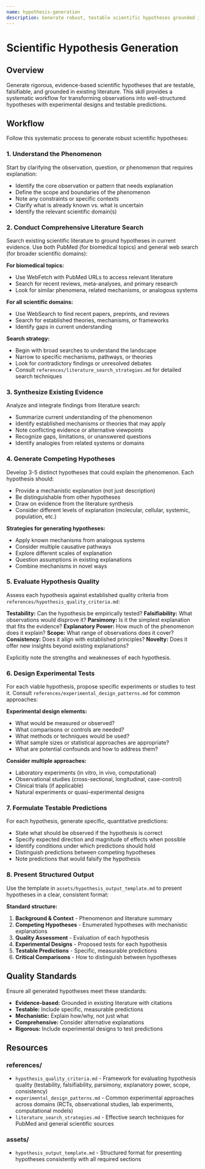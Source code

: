 ```yaml
---
name: hypothesis-generation
description: Generate robust, testable scientific hypotheses grounded in existing literature. Use this skill when users need to formulate hypotheses from observations, design experiments to test hypotheses, explore competing explanations for phenomena, develop testable predictions, or create mechanistic explanations across any scientific domain. This skill is essential for hypothesis formation, experimental design, developing testable predictions, proposing mechanistic explanations, generating alternative theories, designing studies to distinguish between competing hypotheses, creating falsifiable predictions, and systematically evaluating hypothesis quality. Apply when users ask about "why" something happens, need to explain observations, want to test theories, design experiments, propose mechanisms, generate predictions, or explore alternative explanations in biology, chemistry, physics, medicine, psychology, or any scientific field.
---
```


# Scientific Hypothesis Generation

## Overview

Generate rigorous, evidence-based scientific hypotheses that are testable, falsifiable, and grounded in existing literature. This skill provides a systematic workflow for transforming observations into well-structured hypotheses with experimental designs and testable predictions.

## Workflow

Follow this systematic process to generate robust scientific hypotheses:

### 1. Understand the Phenomenon

Start by clarifying the observation, question, or phenomenon that requires explanation:

- Identify the core observation or pattern that needs explanation
- Define the scope and boundaries of the phenomenon
- Note any constraints or specific contexts
- Clarify what is already known vs. what is uncertain
- Identify the relevant scientific domain(s)

### 2. Conduct Comprehensive Literature Search

Search existing scientific literature to ground hypotheses in current evidence. Use both PubMed (for biomedical topics) and general web search (for broader scientific domains):

**For biomedical topics:**
- Use WebFetch with PubMed URLs to access relevant literature
- Search for recent reviews, meta-analyses, and primary research
- Look for similar phenomena, related mechanisms, or analogous systems

**For all scientific domains:**
- Use WebSearch to find recent papers, preprints, and reviews
- Search for established theories, mechanisms, or frameworks
- Identify gaps in current understanding

**Search strategy:**
- Begin with broad searches to understand the landscape
- Narrow to specific mechanisms, pathways, or theories
- Look for contradictory findings or unresolved debates
- Consult `references/literature_search_strategies.md` for detailed search techniques

### 3. Synthesize Existing Evidence

Analyze and integrate findings from literature search:

- Summarize current understanding of the phenomenon
- Identify established mechanisms or theories that may apply
- Note conflicting evidence or alternative viewpoints
- Recognize gaps, limitations, or unanswered questions
- Identify analogies from related systems or domains

### 4. Generate Competing Hypotheses

Develop 3-5 distinct hypotheses that could explain the phenomenon. Each hypothesis should:

- Provide a mechanistic explanation (not just description)
- Be distinguishable from other hypotheses
- Draw on evidence from the literature synthesis
- Consider different levels of explanation (molecular, cellular, systemic, population, etc.)

**Strategies for generating hypotheses:**
- Apply known mechanisms from analogous systems
- Consider multiple causative pathways
- Explore different scales of explanation
- Question assumptions in existing explanations
- Combine mechanisms in novel ways

### 5. Evaluate Hypothesis Quality

Assess each hypothesis against established quality criteria from `references/hypothesis_quality_criteria.md`:

**Testability:** Can the hypothesis be empirically tested?
**Falsifiability:** What observations would disprove it?
**Parsimony:** Is it the simplest explanation that fits the evidence?
**Explanatory Power:** How much of the phenomenon does it explain?
**Scope:** What range of observations does it cover?
**Consistency:** Does it align with established principles?
**Novelty:** Does it offer new insights beyond existing explanations?

Explicitly note the strengths and weaknesses of each hypothesis.

### 6. Design Experimental Tests

For each viable hypothesis, propose specific experiments or studies to test it. Consult `references/experimental_design_patterns.md` for common approaches:

**Experimental design elements:**
- What would be measured or observed?
- What comparisons or controls are needed?
- What methods or techniques would be used?
- What sample sizes or statistical approaches are appropriate?
- What are potential confounds and how to address them?

**Consider multiple approaches:**
- Laboratory experiments (in vitro, in vivo, computational)
- Observational studies (cross-sectional, longitudinal, case-control)
- Clinical trials (if applicable)
- Natural experiments or quasi-experimental designs

### 7. Formulate Testable Predictions

For each hypothesis, generate specific, quantitative predictions:

- State what should be observed if the hypothesis is correct
- Specify expected direction and magnitude of effects when possible
- Identify conditions under which predictions should hold
- Distinguish predictions between competing hypotheses
- Note predictions that would falsify the hypothesis

### 8. Present Structured Output

Use the template in `assets/hypothesis_output_template.md` to present hypotheses in a clear, consistent format:

**Standard structure:**
1. **Background & Context** - Phenomenon and literature summary
2. **Competing Hypotheses** - Enumerated hypotheses with mechanistic explanations
3. **Quality Assessment** - Evaluation of each hypothesis
4. **Experimental Designs** - Proposed tests for each hypothesis
5. **Testable Predictions** - Specific, measurable predictions
6. **Critical Comparisons** - How to distinguish between hypotheses

## Quality Standards

Ensure all generated hypotheses meet these standards:

- **Evidence-based:** Grounded in existing literature with citations
- **Testable:** Include specific, measurable predictions
- **Mechanistic:** Explain how/why, not just what
- **Comprehensive:** Consider alternative explanations
- **Rigorous:** Include experimental designs to test predictions

## Resources

### references/

- `hypothesis_quality_criteria.md` - Framework for evaluating hypothesis quality (testability, falsifiability, parsimony, explanatory power, scope, consistency)
- `experimental_design_patterns.md` - Common experimental approaches across domains (RCTs, observational studies, lab experiments, computational models)
- `literature_search_strategies.md` - Effective search techniques for PubMed and general scientific sources

### assets/

- `hypothesis_output_template.md` - Structured format for presenting hypotheses consistently with all required sections
